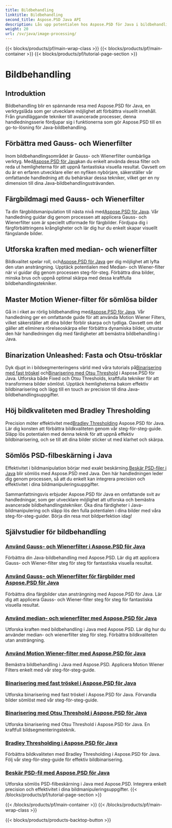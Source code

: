 ```yaml
---
title: Bildbehandling
linktitle: Bildbehandling
second_title: Aspose.PSD Java API
description: Lås upp potentialen hos Aspose.PSD för Java i bildbehandling. Lär dig att använda Gaussian-, Wiener-, Median- och Motion Wiener-filter steg för steg.
weight: 20
url: /sv/java/image-processing/
---
```


{{< blocks/products/pf/main-wrap-class >}}
{{< blocks/products/pf/main-container >}}
{{< blocks/products/pf/tutorial-page-section >}}

# Bildbehandling

## Introduktion

Bildbehandling blir en spännande resa med Aspose.PSD för Java, en verktygslåda som ger utvecklare möjlighet att förbättra visuellt innehåll. Från grundläggande tekniker till avancerade processer, denna handledningsserie fördjupar sig i funktionerna som gör Aspose.PSD till en go-to-lösning för Java-bildbehandling.

## Förbättra med Gauss- och Wienerfilter

 Inom bildbehandlingsområdet är Gauss- och Wienerfilter oumbärliga verktyg. Med[Aspose.PSD för Java](./apply-gaussian-wiener-filters/)kan du enkelt använda dessa filter och reda ut hemligheterna för att uppnå fantastiska visuella resultat. Oavsett om du är en erfaren utvecklare eller en nyfiken nybörjare, säkerställer vår omfattande handledning att du behärskar dessa tekniker, vilket ger en ny dimension till dina Java-bildbehandlingssträvanden.

## Färgbildmagi med Gauss- och Wienerfilter

 Ta din färgbildsmanipulation till nästa nivå med[Aspose.PSD för Java](./apply-gaussian-wiener-filters-color-image/). Vår handledning guidar dig genom processen att applicera Gauss- och Wienerfilter som är speciellt utformade för färgbilder. Fördjupa dig i färgförbättringens krångligheter och lär dig hur du enkelt skapar visuellt fängslande bilder.

## Utforska kraften med median- och wienerfilter

 Bildkvalitet spelar roll, och[Aspose.PSD för Java](./apply-median-wiener-filters/) ger dig möjlighet att lyfta den utan ansträngning. Upptäck potentialen med Median- och Wiener-filter när vi guidar dig genom processen steg-för-steg. Förbättra dina bilder, minska brus och uppnå optimal skärpa med dessa kraftfulla bildbehandlingstekniker.

## Master Motion Wiener-filter för sömlösa bilder

 Gå in i riket av rörlig bildbehandling med[Aspose.PSD för Java](./apply-motion-wiener-filters/). Vår handledning ger en omfattande guide för att använda Motion Wiener Filters, vilket säkerställer att dina bilder förblir skarpa och tydliga. Oavsett om det gäller att eliminera rörelseoskärpa eller förbättra dynamiska bilder, utrustar den här handledningen dig med färdigheter att bemästra bildbehandling i Java.

## Binarization Unleashed: Fasta och Otsu-trösklar

 Dyk djupt in i bildsegmenteringens värld med våra tutorials på[Binarisering med fast tröskel](./binarization-fixed-threshold/) och[Binarisering med Otsu Threshold](./binarization-otsu-threshold/) i Aspose.PSD för Java. Utforska både Fixed och Otsu Thresholds, kraftfulla tekniker för att transformera bilder sömlöst. Upptäck hemligheterna bakom effektiv bildbinarisering och lägg till en touch av precision till dina Java-bildbehandlingsuppgifter.

## Höj bildkvaliteten med Bradley Thresholding

 Precision möter effektivitet med[Bradley Thresholding](./bradley-thresholding/) Aspose.PSD för Java. Lär dig konsten att förbättra bildkvaliteten genom vår steg-för-steg-guide. Släpp lös potentialen med denna teknik för att uppnå effektiv bildbinarisering, och se till att dina bilder sticker ut med klarhet och skärpa.

## Sömlös PSD-filbeskärning i Java

 Effektivitet i bildmanipulation börjar med exakt beskärning.[Beskär PSD-filer i Java](./crop-psd-file/) blir sömlös med Aspose.PSD med Java. Den här handledningen leder dig genom processen, så att du enkelt kan integrera precision och effektivitet i dina bildmanipuleringsuppgifter.

Sammanfattningsvis erbjuder Aspose.PSD för Java en omfattande svit av handledningar, som ger utvecklare möjlighet att utforska och bemästra avancerade bildbehandlingstekniker. Öka dina färdigheter i Java-bildmanipulering och släpp lös den fulla potentialen i dina bilder med våra steg-för-steg-guider. Börja din resa mot bildperfektion idag!
## Självstudier för bildbehandling
### [Använd Gauss- och Wienerfilter i Aspose.PSD för Java](./apply-gaussian-wiener-filters/)
Förbättra din Java-bildbehandling med Aspose.PSD. Lär dig att applicera Gauss- och Wiener-filter steg för steg för fantastiska visuella resultat.
### [Använd Gauss- och Wienerfilter för färgbilder med Aspose.PSD för Java](./apply-gaussian-wiener-filters-color-image/)
Förbättra dina färgbilder utan ansträngning med Aspose.PSD för Java. Lär dig att applicera Gauss- och Wiener-filter steg för steg för fantastiska visuella resultat.
### [Använd median- och wienerfilter med Aspose.PSD för Java](./apply-median-wiener-filters/)
Utforska kraften med bildbehandling i Java med Aspose.PSD. Lär dig hur du använder median- och wienerfilter steg för steg. Förbättra bildkvaliteten utan ansträngning.
### [Använd Motion Wiener-filter med Aspose.PSD för Java](./apply-motion-wiener-filters/)
Bemästra bildbehandling i Java med Aspose.PSD. Applicera Motion Wiener Filters enkelt med vår steg-för-steg-guide.
### [Binarisering med fast tröskel i Aspose.PSD för Java](./binarization-fixed-threshold/)
Utforska binarisering med fast tröskel i Aspose.PSD för Java. Förvandla bilder sömlöst med vår steg-för-steg-guide.
### [Binarisering med Otsu Threshold i Aspose.PSD för Java](./binarization-otsu-threshold/)
Utforska binarisering med Otsu Threshold i Aspose.PSD för Java. En kraftfull bildsegmenteringsteknik.
### [Bradley Thresholding i Aspose.PSD för Java](./bradley-thresholding/)
Förbättra bildkvaliteten med Bradley Thresholding i Aspose.PSD för Java. Följ vår steg-för-steg-guide för effektiv bildbinarisering.
### [Beskär PSD-fil med Aspose.PSD för Java](./crop-psd-file/)
Utforska sömlös PSD-filbeskärning i Java med Aspose.PSD. Integrera enkelt precision och effektivitet i dina bildmanipuleringsuppgifter.
{{< /blocks/products/pf/tutorial-page-section >}}

{{< /blocks/products/pf/main-container >}}
{{< /blocks/products/pf/main-wrap-class >}}

{{< blocks/products/products-backtop-button >}}
